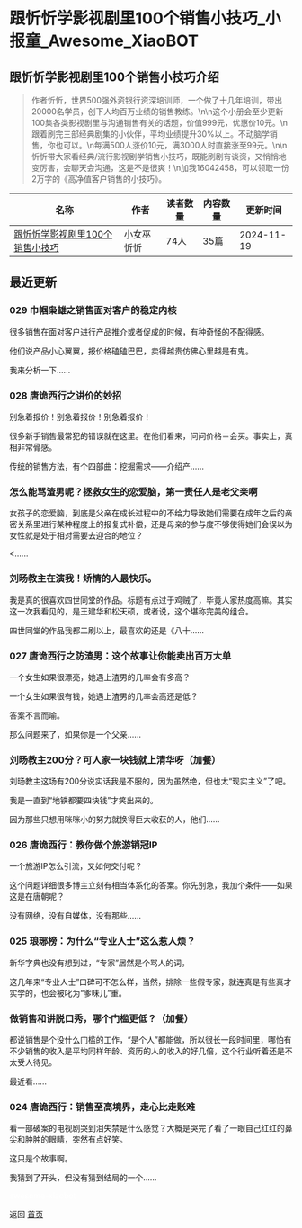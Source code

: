 # 跟忻忻学影视剧里100个销售小技巧_小报童_Awesome_XiaoBOT

## 跟忻忻学影视剧里100个销售小技巧介绍
> 作者忻忻，世界500强外资银行资深培训师，一个做了十几年培训，带出20000名学员，创下人均百万业绩的销售教练。\n\n这个小册会至少更新100集各类影视剧里与沟通销售有关的话题，价值999元，优惠价10元。\n跟着刷完三部经典剧集的小伙伴，平均业绩提升30%以上。不动脑学销售，你也可以。\n每满500人涨价10元，满3000人时直接涨至99元。\n\n忻忻带大家看经典/流行影视剧学销售小技巧，既能刷剧有谈资，又悄悄地变厉害，会聊天会沟通，这是不是很爽！\n加我16042458，可以领取一份2万字的《高净值客户销售的小技巧》。  
  


|名称|作者|读者数量|内容数量|更新时间|
|---|---|---|---|---|
|[跟忻忻学影视剧里100个销售小技巧](https://xiaobot.net/p/KJXXS100?refer=0b133df9-27dc-423b-8101-639049001c13)|小女巫忻忻|74人|35篇|2024-11-19|

## 最近更新
### 029 巾帼枭雄之销售面对客户的稳定内核

很多销售在面对客户进行产品推介或者促成的时候，有种奇怪的不配得感。

他们说产品小心翼翼，报价格磕磕巴巴，卖得越贵仿佛心里越是有鬼。



我来分析一下......

### 028 唐诡西行之讲价的妙招

别急着报价！别急着报价！别急着报价！

很多新手销售最常犯的错误就在这里。在他们看来，问问价格＝会买。事实上，真相非常骨感。

传统的销售方法，有个四部曲：挖掘需求——介绍产......

### 怎么能骂渣男呢？拯救女生的恋爱脑，第一责任人是老父亲啊

女孩子的恋爱脑，到底是父亲在成长过程中的不给力导致她们需要在成年之后的亲密关系里进行某种程度上的报复式补偿，还是母亲的参与度不够使得她们会误以为女性就是处于相对需要去迎合的地位？

<......

### 刘旸教主在演我！矫情的人最快乐。

我是真的很喜欢四世同堂的作品。标题有点过于鸡贼了，毕竟人家热度高嘛。其实这一次我看见的，是王建华和松天硕，或者说，这个堪称完美的组合。

四世同堂的作品我都二刷以上，最喜欢的还是《八十......

### 027 唐诡西行之防渣男：这个故事让你能卖出百万大单

一个女生如果很漂亮，她遇上渣男的几率会有多高？

一个女生如果很有钱，她遇上渣男的几率会高还是低？

答案不言而喻。

那么问题来了，如果你是一个父亲......

### 刘旸教主200分？可人家一块钱就上清华呀（加餐）

刘旸教主这场有200分说实话我是不服的，因为虽然绝，但也太“现实主义”了吧。

我是一直到“地铁都要四块钱”才笑出来的。

因为那些只想用咪咪小的努力就换得巨大收获的人，他们......

### 026 唐诡西行：教你做个旅游销冠IP

一个旅游IP怎么引流，又如何交付呢？

这个问题详细很多博主立刻有相当体系化的答案。你先别急，我加个条件——如果这是在唐朝呢？

没有网络，没有自媒体，没有那些......

### 025 琅琊榜：为什么“专业人士”这么惹人烦？

新华字典也没有想到过，“专家”居然是个骂人的词。

这几年来“专业人士”口碑可不怎么样，当然，排除一些假专家，就连真是有些真才实学的，也会被叱为“爹味儿”重。

### 做销售和讲脱口秀，哪个门槛更低？（加餐）

都说销售是个没什么门槛的工作，“是个人”都能做，所以很长一段时间里，哪怕有不少销售的收入是平均同样年龄、资历的人的收入的好几倍，这个行业听着​还是不太受人待见。

最近看......

### 024 唐诡西行：销售至高境界，走心比走账难

看一部破案的电视剧哭到泪失禁是什么感觉？大概是哭完了看了一眼自己红红的鼻尖和肿肿的眼睛，突然有点好笑。

这只是个故事啊。

我猜到了开头，但没有猜到结局的一个......


<a href="https://github.com/Reno9527/awesome-xiaobot" style="color: white; text-decoration: none;">awesome-xiaobot</a>

返回 [首页](../README.md)
